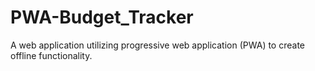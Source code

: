 # PWA-Budget_Tracker
A web application utilizing progressive web application (PWA) to create offline functionality.
